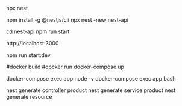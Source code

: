 npx nest

npm install -g @nestjs/cli
npx nest -new nest-api

cd nest-api
npm run start

http://localhost:3000

npm run start:dev


#docker build
#docker run
docker-compose up

docker-compose exec app node -v
docker-compose exec app bash

nest generate controller product
nest generate service product
nest generate resource